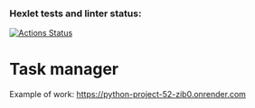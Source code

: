 ### Hexlet tests and linter status:
[![Actions Status](https://github.com/DaniilShomin/python-project-52/actions/workflows/hexlet-check.yml/badge.svg)](https://github.com/DaniilShomin/python-project-52/actions)

# Task manager  
Example of work: https://python-project-52-zib0.onrender.com